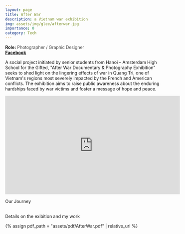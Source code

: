 ```yaml
---
layout: page
title: After War
description: a Vietnam war exhibition
img: assets/img/glee/afterwar.jpg
importance: 0
category: Tech
---
```


<div class="row" >
    <div class="col-sm-9" style="font-weight:300;"> 
    <strong> Role:</strong> Photographer / Graphic Designer
    </div> 
</div>
<div class="row" >
    <div class="col-sm-6" style="font-weight:300;"> 
    <strong> <a href="https://www.facebook.com/afterwar.project"> Facebook </a> </strong>
    </div>
</div>

A social project initiated by senior students from Hanoi – Amsterdam High School for the Gifted, "After War Documentary & Photography Exhibition" seeks to shed light on the lingering effects of war in Quang Tri, one of Vietnam's regions most severely impacted by the French and American conflicts. The exhibition aims to raise public awareness about the enduring hardships faced by war victims and foster a message of hope and peace.

<p align="center"><iframe width="560" height="315" src="https://www.youtube.com/embed/QgQVqsgdKDI?si=cATZfhgZ0QCdkV0u" title="YouTube video player" frameborder="0" allow="accelerometer; autoplay; clipboard-write; encrypted-media; gyroscope; picture-in-picture; web-share" allowfullscreen></iframe></p>
<div class="caption">
    Our Journey
</div><br>

Details on the exibition and my work
<!-- ///assets/pdf/cv.pdf -->
{% assign pdf_path = "assets/pdf/AfterWar.pdf" | relative_url %}
<object data="{{pdf_path | relative_url}}" width="850" height="900" type="application/pdf"></object>